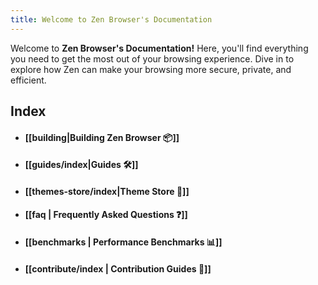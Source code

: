 ```yaml
---
title: Welcome to Zen Browser's Documentation
---
```


Welcome to **Zen Browser's Documentation!** Here, you'll find everything you need to get the most out of your browsing experience.  Dive in to explore how Zen can make your browsing more secure, private, and efficient.

## Index
* #### [[building|Building Zen Browser 📦]]
* #### [[guides/index|Guides 🛠️]]
* #### [[themes-store/index|Theme Store 🎨]]
* #### [[faq | Frequently Asked Questions ❓]]
* #### [[benchmarks | Performance Benchmarks 📊]]
* #### [[contribute/index | Contribution Guides 🌟]]
